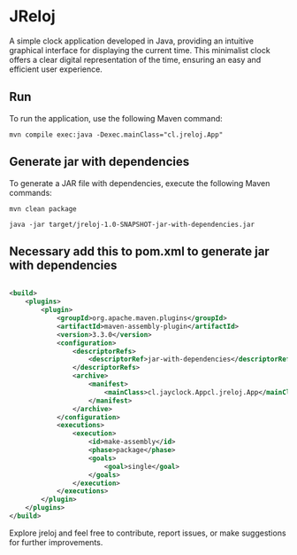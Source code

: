 # JReloj

A simple clock application developed in Java, providing an intuitive graphical interface for displaying the current time. This minimalist clock offers a clear digital representation of the time, ensuring an easy and efficient user experience.

##  Run

To run the application, use the following Maven command:

```shell
mvn compile exec:java -Dexec.mainClass="cl.jreloj.App"
```

##  Generate jar with dependencies

To generate a JAR file with dependencies, execute the following Maven commands:

```shell
mvn clean package
```
```shell
java -jar target/jreloj-1.0-SNAPSHOT-jar-with-dependencies.jar
```

## Necessary add this to pom.xml to generate jar with dependencies

```xml

<build>
    <plugins>
        <plugin>
            <groupId>org.apache.maven.plugins</groupId>
            <artifactId>maven-assembly-plugin</artifactId>
            <version>3.3.0</version>
            <configuration>
                <descriptorRefs>
                    <descriptorRef>jar-with-dependencies</descriptorRef>
                </descriptorRefs>
                <archive>
                    <manifest>
                        <mainClass>cl.jayclock.Appcl.jreloj.App</mainClass>
                    </manifest>
                </archive>
            </configuration>
            <executions>
                <execution>
                    <id>make-assembly</id>
                    <phase>package</phase>
                    <goals>
                        <goal>single</goal>
                    </goals>
                </execution>
            </executions>
        </plugin>
    </plugins>
</build>
```

Explore jreloj and feel free to contribute, report issues, or make suggestions for further improvements.